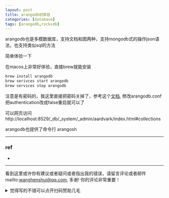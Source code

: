 ```yaml
---
layout: post
title: arangodb初体验
categories: [database]
tags: [arangodb,rocksdb]
---
```




arangodb也是多模数据库，支持文档和图两种，支持mongodb式的操作json语法，也支持类似sql的方法



简单体验一下

在macos上非常好体验，直接brew就能安装

```bash
brew install arangodb
brew serivces start arangodb
brew services stop arangodb
```

注意是有密码的，我这里直接把密码关掉了，参考这个[文档](https://www.arangodb.com/docs/stable/security-change-root-password.html), 修改arangodb.conf 把authentication改成false重启就可以了

可以网页访问 http://localhost:8529/_db/_system/_admin/aardvark/index.html#collections

arangodb也提供了命令行 arangosh





---

### ref

- 


---

看到这里或许你有建议或者疑问或者指出我的错误，请留言评论或者邮件mailto:wanghenshui@qq.com, 多谢!  你的评论非常重要！

<details>
<summary>觉得写的不错可以点开扫码赞助几毛</summary>
<img src="https://wanghenshui.github.io/assets/wepay.png" alt="微信转账">
</details>
